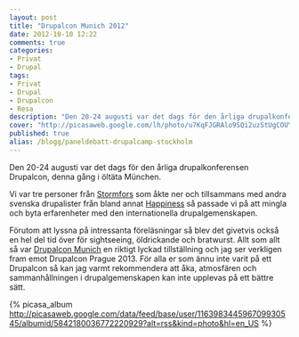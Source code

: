 ```yaml
---
layout: post
title: "Drupalcon Munich 2012"
date: 2012-10-10 12:22
comments: true
categories: 
- Privat
- Drupal
tags: 
- Privat
- Drupal
- Drupalcon
- Resa
description: "Den 20-24 augusti var det dags för den årliga drupalkonferensen Drupalcon, denna gång i öltäta München."
cover: "http://picasaweb.google.com/lh/photo/u7KqFJGRAlo9SQi2uzStUgCOUYRXi2tfHemuv5P6KZg?feat=directlink"
published: true
alias: /blogg/paneldebatt-drupalcamp-stockholm
---
```

Den 20-24 augusti var det dags för den årliga drupalkonferensen Drupalcon, denna gång i öltäta München.

Vi var tre personer från [Stormfors](http://www.stormfors.se) som åkte ner och tillsammans med andra svenska drupalister från bland annat [Happiness](http://www.happiness.se) så passade vi på att mingla och byta erfarenheter med den internationella drupalgemenskapen.

Förutom att lyssna på intressanta föreläsningar så blev det givetvis också en hel del tid över för sightseeing, öldrickande och bratwurst. Allt som allt så var [Drupalcon Munich](http://munich2012.drupal.org/) en riktigt lyckad tillställning och jag ser verkligen fram emot Drupalcon Prague 2013. För alla er som ännu inte varit på ett Drupalcon så kan jag varmt rekommendera att åka, atmosfären och sammanhållningen i drupalgemenskapen kan inte upplevas på ett bättre sätt.
<!-- more -->
{% picasa_album http://picasaweb.google.com/data/feed/base/user/116398344596709930545/albumid/5842180036772220929?alt=rss&kind=photo&hl=en_US %}
